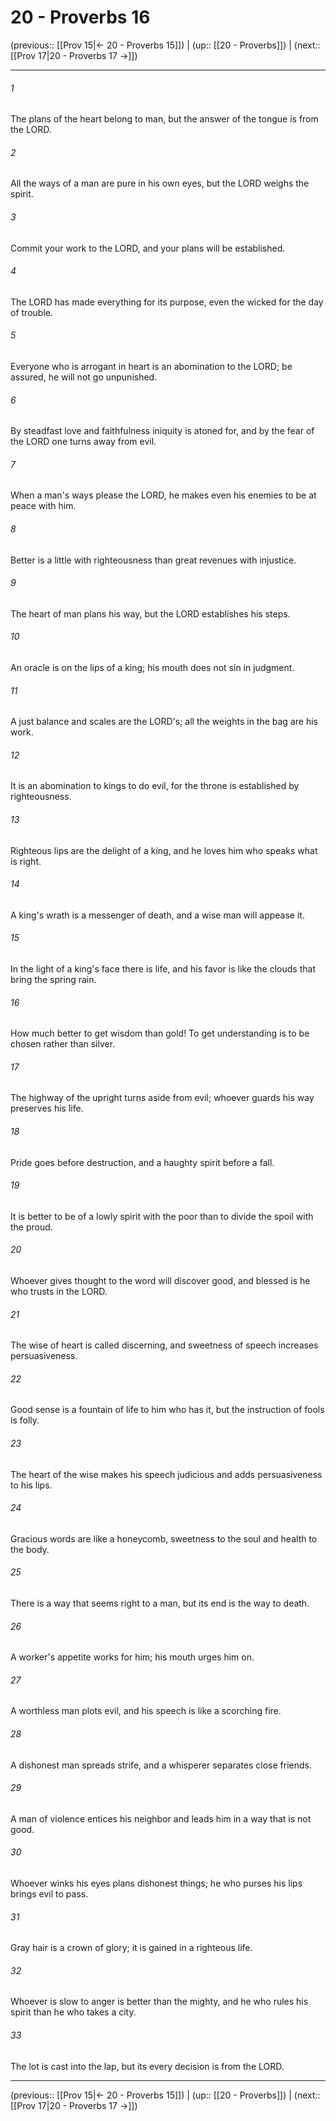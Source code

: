 # 20 - Proverbs 16

(previous:: [[Prov 15|← 20 - Proverbs 15]]) | (up:: [[20 - Proverbs]]) | (next:: [[Prov 17|20 - Proverbs 17 →]])

***


###### 1 
The plans of the heart belong to man, but the answer of the tongue is from the LORD. 

###### 2 
All the ways of a man are pure in his own eyes, but the LORD weighs the spirit. 

###### 3 
Commit your work to the LORD, and your plans will be established. 

###### 4 
The LORD has made everything for its purpose, even the wicked for the day of trouble. 

###### 5 
Everyone who is arrogant in heart is an abomination to the LORD; be assured, he will not go unpunished. 

###### 6 
By steadfast love and faithfulness iniquity is atoned for, and by the fear of the LORD one turns away from evil. 

###### 7 
When a man's ways please the LORD, he makes even his enemies to be at peace with him. 

###### 8 
Better is a little with righteousness than great revenues with injustice. 

###### 9 
The heart of man plans his way, but the LORD establishes his steps. 

###### 10 
An oracle is on the lips of a king; his mouth does not sin in judgment. 

###### 11 
A just balance and scales are the LORD's; all the weights in the bag are his work. 

###### 12 
It is an abomination to kings to do evil, for the throne is established by righteousness. 

###### 13 
Righteous lips are the delight of a king, and he loves him who speaks what is right. 

###### 14 
A king's wrath is a messenger of death, and a wise man will appease it. 

###### 15 
In the light of a king's face there is life, and his favor is like the clouds that bring the spring rain. 

###### 16 
How much better to get wisdom than gold! To get understanding is to be chosen rather than silver. 

###### 17 
The highway of the upright turns aside from evil; whoever guards his way preserves his life. 

###### 18 
Pride goes before destruction, and a haughty spirit before a fall. 

###### 19 
It is better to be of a lowly spirit with the poor than to divide the spoil with the proud. 

###### 20 
Whoever gives thought to the word will discover good, and blessed is he who trusts in the LORD. 

###### 21 
The wise of heart is called discerning, and sweetness of speech increases persuasiveness. 

###### 22 
Good sense is a fountain of life to him who has it, but the instruction of fools is folly. 

###### 23 
The heart of the wise makes his speech judicious and adds persuasiveness to his lips. 

###### 24 
Gracious words are like a honeycomb, sweetness to the soul and health to the body. 

###### 25 
There is a way that seems right to a man, but its end is the way to death. 

###### 26 
A worker's appetite works for him; his mouth urges him on. 

###### 27 
A worthless man plots evil, and his speech is like a scorching fire. 

###### 28 
A dishonest man spreads strife, and a whisperer separates close friends. 

###### 29 
A man of violence entices his neighbor and leads him in a way that is not good. 

###### 30 
Whoever winks his eyes plans dishonest things; he who purses his lips brings evil to pass. 

###### 31 
Gray hair is a crown of glory; it is gained in a righteous life. 

###### 32 
Whoever is slow to anger is better than the mighty, and he who rules his spirit than he who takes a city. 

###### 33 
The lot is cast into the lap, but its every decision is from the LORD.

***

(previous:: [[Prov 15|← 20 - Proverbs 15]]) | (up:: [[20 - Proverbs]]) | (next:: [[Prov 17|20 - Proverbs 17 →]])
